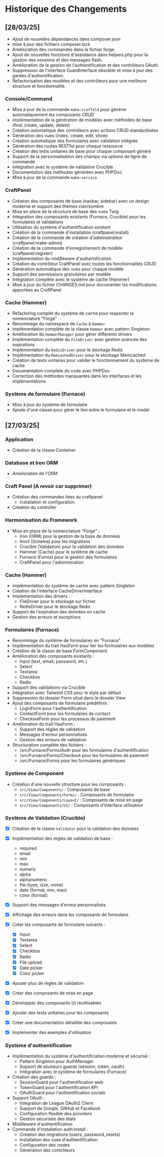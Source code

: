 # Historique des Changements

## [28/03/25]

- Ajout de nouvelles dépendances dans composer.json
- mise à jour des fichiers composer.lock
- Amélioration des commandes dans le fichier forge.
- Ajout de nouvelles fonctions d'assistance dans helpers.php pour la gestion des sessions et des messages flash. 
- Amélioration de la gestion de l'authentification et des contrôleurs OAuth. 
- Suppression de l'interface GuardInterface obsolète et mise à jour des gardes d'authentification.
- Refactorisation des modèles et des contrôleurs pour une meilleure structure et fonctionnalité.

### Console/Command
- Mise à jour de la commande `make:scaffold` pour générer automatiquement les composants CRUD
- Implémentation de la génération de modèles avec méthodes de base (find, create, update, delete)
- Création automatique des contrôleurs avec actions CRUD standardisées
- Génération des vues (index, create, edit, show) 
- Création automatique des formulaires avec validation intégrée
- Génération des routes RESTful pour chaque ressource
- Création des tests unitaires de base pour chaque composant généré
- Support de la personnalisation des champs via options de ligne de commande
- Intégration avec le système de validation Crucible
- Documentation des méthodes générées avec PHPDoc
- Mise à jour de la commande `make:service`

### CraftPanel
- Création des composants de base (navbar, sidebar) avec un design moderne et support des thèmes clair/sombre
- Mise en place de la structure de base des vues Twig
- Intégration des composants existants (Furnace, Crucible) pour les formulaires et validations
- Utilisation du système d'authentification existant
- Création de la commande d'installation (craftpanel:install)
- Création de la commande de création d'administrateur (craftpanel:make-admin)
- Création de la commande d'enregistrement de modèle (craftpanel:register)
- Implémentation du middleware d'authentification
- Création du contrôleur CraftPanel avec toutes les fonctionnalités CRUD
- Génération automatique des vues pour chaque modèle
- Support des permissions granulaires par modèle
- Intégration complète avec le système de cache (Hammer)
- Mise à jour du fichier CHANGES.md pour documenter les modifications apportées au CraftPanel

### Cache (Hammer)
- Refactoring complet du système de cache pour respecter la nomenclature "Forge"
- Renommage du namespace de `Cache` à `Hammer`
- Implémentation complète de la classe `Hammer` avec pattern Singleton
- Amélioration du `HammerManager` pour gérer différents drivers
- Implémentation complète du `FileDriver` avec gestion avancée des expirations
- Implémentation du `RedisDriver` pour le stockage Redis
- Implémentation du `MemcachedDriver` pour le stockage Memcached
- Création de tests unitaires pour valider le fonctionnement du système de cache
- Documentation complète du code avec PHPDoc
- Correction des méthodes manquantes dans les interfaces et les implémentations

### Système de formulaire (Furnace)  
- Mise à jour du système de formulaire  
- Ajoute d'une classe pour gérer le lien entre le formulaire et le model  

## [27/03/25]

### Application
- Création de la classe Container

### Database et Iron ORM
- Amelioration de l'ORM

### Craft Panel (A revoir car supprimer)
- Création des commandes liées au craftpanel
  - Installation et configuration    
- Création du controller

### Harmonisation du Framework
- Mise en place de la nomenclature "Forge" :
  - Iron (ORM) pour la gestion de la base de données
  - Anvil (Schema) pour les migrations
  - Crucible (Validation) pour la validation des données
  - Hammer (Cache) pour le système de cache
  - Furnace (Forms) pour la gestion des formulaires
  - CraftPanel pour l'administration

### Cache (Hammer)
- Implémentation du système de cache avec pattern Singleton
- Création de l'interface CacheDriverInterface
- Implémentation des drivers :
  - FileDriver pour le stockage sur fichier
  - RedisDriver pour le stockage Redis
- Support de l'expiration des données en cache
- Gestion des erreurs et exceptions

### Formulaires (Furnace)
- Renommage du système de formulaires en "Furnace"
- Implémentation du trait HasForm pour lier les formulaires aux modèles
- Création de la classe de base FormComponent
- Amélioration des composants existants :
  - Input (text, email, password, etc.)
  - Select
  - Textarea
  - Checkbox
  - Radio
- Support des validations via Crucible
- Intégration avec Tailwind CSS pour le style par défaut
- Suppression du dossier Form situé dans le dossier View
- Ajout des composants de formulaire prédéfinis :
  - LoginForm pour l'authentification
  - ContactForm pour les formulaires de contact
  - CheckoutForm pour les processus de paiement
- Amélioration du trait HasForm :
  - Support des règles de validation
  - Messages d'erreur personnalisés
  - Gestion des erreurs de validation
- Structuration complète des fichiers :
  - /src/Furnace/Forms/Auth pour les formulaires d'authentification
  - /src/Furnace/Forms/Checkout pour les formulaires de paiement
  - /src/Furnace/Forms pour les formulaires génériques

### Système de Component
- Création d'une nouvelle structure pour les composants :
  - `src/View/Components/` : Composants de base
  - `src/View/Components/Forms/` : Composants de formulaire
  - `src/View/Components/Layout/` : Composants de mise en page
  - `src/View/Components/UI/` : Composants d'interface utilisateur

### Système de Validation (Crucible)
- [x] Création de la classe `Validator` pour la validation des données
- [x] Implémentation des règles de validation de base :
  - required
  - email
  - min
  - max
  - numeric
  - alpha
  - alphanumeric
  - file (type, size, mime)
  - date (format, min, max)
  - color (format)
- [x] Support des messages d'erreur personnalisés
- [x] Affichage des erreurs dans les composants de formulaire

- [x] Créer les composants de formulaire suivants :
  - [x] Input
  - [x] Textarea
  - [x] Select
  - [x] Checkbox
  - [x] Radio
  - [x] File upload
  - [x] Date picker
  - [x] Color picker
- [x] Ajouter plus de règles de validation
- [x] Créer des composants de mise en page
- [x] Développer des composants UI réutilisables
- [x] Ajouter des tests unitaires pour les composants
- [x] Créer une documentation détaillée des composants
- [x] Implémenter des exemples d'utilisation

### Système d'authentification
- Implémentation du système d'authentification moderne et sécurisé :
  - Pattern Singleton pour AuthManager
  - Support de plusieurs guards (session, token, oauth)
  - Intégration avec le système de formulaires (Furnace)
- Création des guards :
  - SessionGuard pour l'authentification web
  - TokenGuard pour l'authentification API
  - OAuthGuard pour l'authentification sociale
- Support OAuth :
  - Intégration de League OAuth2 Client
  - Support de Google, GitHub et Facebook
  - Configuration flexible des providers
  - Gestion sécurisée des états
- Middleware d'authentification
- Commande d'installation auth:install :
  - Création des migrations (users, password_resets)
  - Installation des vues d'authentification
  - Configuration des routes
  - Génération des contrôleurs
